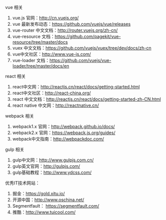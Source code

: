 <!--
@Author: B.H <bohai>
@Date:   2016-12-29 10:01:48
@Email:  bohai@100.com
@Last modified by:   bohai
@Last modified time: 2016-12-29 10:01:54
-->


vue 相关
1. vue.js 官网：http://cn.vuejs.org/
2. vue 最新发布动态：https://github.com/vuejs/vue/releases
3. vue-router 中文文档：http://router.vuejs.org/zh-cn/
4. vue-resource 文档：https://github.com/pagekit/vue-resource/tree/master/docs
5. vuex 中文文档：https://github.com/vuejs/vuex/tree/dev/docs/zh-cn
6. vue中文社区：http://www.vue-js.com/
7. vue-loader 文档：https://github.com/vuejs/vue-loader/tree/master/docs/en

react 相关
1. react中文网：http://reactjs.cn/react/docs/getting-started.html
2. react中文社区：http://react-china.org/
3. react 中文文档：http://reactjs.cn/react/docs/getting-started-zh-CN.html
4. react native 中文网：http://reactnative.cn/

webpack 相关
1. webpack1.x 官网：http://webpack.github.io/docs/
2. webpack2.x 官网：https://webpack.js.org/guides/
3. webpack中文指南：http://webpackdoc.com/

gulp 相关
1. gulp中文网：http://www.gulpjs.com.cn/
2. gulp英文官网：http://gulpjs.com/
3. gulp基础教程：http://www.ydcss.com/

优秀IT技术网站：
1. 掘金：https://gold.xitu.io/
2. 开源中国：http://www.oschina.net/
3. Segmentfault： https://segmentfault.com/
4. 推酷：http://www.tuicool.com/
